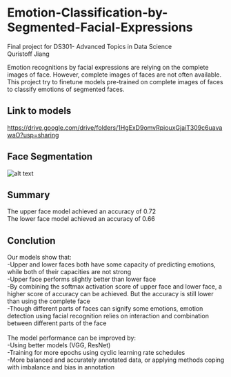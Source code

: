# Emotion-Classification-by-Segmented-Facial-Expressions

Final project for DS301- Advanced Topics in Data Science<br>
Quristoff Jiang<br>


Emotion recognitions by facial expressions are relying on the complete images of face. However, complete images of faces are not often available.<br>
This project try to finetune models pre-trained on complete images of faces to classify emotions of segmented faces.<br>
## Link to models
https://drive.google.com/drive/folders/1HgExD9omvRpiouxGjaiT309c6uavawaO?usp=sharing
## Face Segmentation
![alt text]()


## Summary
The upper face model achieved an accuracy of 0.72<br>
The lower face model achieved an accuracy of 0.66<br>

## Conclution
Our models show that:<br>
-Upper and lower faces both have some capacity of predicting emotions, while both of their capacities are not strong<br>
-Upper face performs slightly better than lower face<br>
-By combining the softmax activation score of upper face and lower face, a higher score of accuracy can be achieved. But the accuracy is still lower than using the complete face<br>
-Though different parts of faces can signify some emotions, emotion detection using facial recognition relies on interaction and combination between different parts of the face<br>
<br>
The model performance can be improved by:<br>
-Using better models (VGG, ResNet)<br>
-Training for more epochs using cyclic learning rate schedules<br>
-More balanced and accurately annotated data, or applying methods coping with imbalance and bias in annotation<br>
